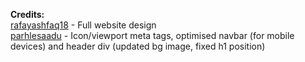 **Credits:**\
[rafayashfaq18](https://github.com/rafayashfaq18) - Full website design\
[parhlesaadu](https://github.com/parhlesaadu) - Icon/viewport meta tags, optimised navbar (for mobile devices) and header div (updated bg image, fixed h1 position)
